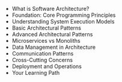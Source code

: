 - What is Software Architecture?
- Foundation: Core Programming Principles
- Understanding System Execution Models
- Basic Architectural Patterns
- Advanced Architectural Patterns
- Microservices vs Monoliths
- Data Management in Architecture
- Communication Patterns
- Cross-Cutting Concerns
- Deployment and Operations
- Your Learning Path
